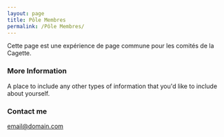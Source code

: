 ```yaml
---
layout: page
title: Pôle Membres
permalink: /Pôle Membres/
---
```


Cette page est une expérience de page commune pour les comités de la Cagette.

### More Information

A place to include any other types of information that you'd like to include about yourself.

### Contact me

[email@domain.com](mailto:email@domain.com)
